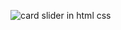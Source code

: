 ![card slider in html css](https://github.com/user-attachments/assets/03e40fa7-90f1-41b3-aa4e-6b9c713382af)
